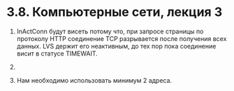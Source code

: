 # 3.8. Компьютерные сети, лекция 3

1. InActConn будут висеть потому что, при запросе страницы по протоколу HTTP соединение TCP разрывается 
 после получения всех данных. LVS держит его неактивным, до тех пор пока соединение висит в статусе TIMEWAIT.

2. 

3. Нам необходимо использовать минимум 2 адреса.

